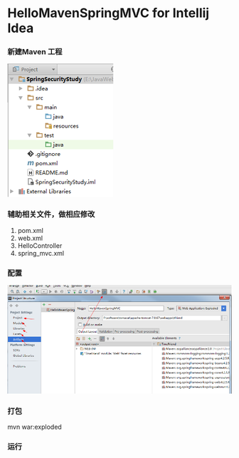 # HelloMavenSpringMVC for Intellij Idea

### 新建Maven 工程
![1](img/1.png)

### 辅助相关文件，做相应修改

1. pom.xml
2. web.xml
3. HelloController
4. spring_mvc.xml

### 配置

![2](img/2.png)
 
### 打包

mvn war:exploded

### 运行

